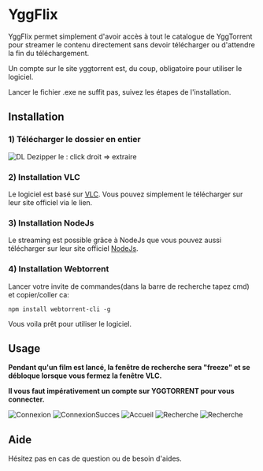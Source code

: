 # YggFlix

YggFlix permet simplement d'avoir accès à tout le catalogue de YggTorrent pour streamer le contenu directement sans devoir télécharger ou d'attendre la fin du téléchargement.

Un compte sur le site yggtorrent est, du coup, obligatoire pour utiliser le logiciel.

Lancer le fichier .exe ne suffit pas, suivez les étapes de l'installation.

## Installation

### 1) Télécharger le dossier en entier
![DL](https://i.postimg.cc/hGCg7Pcc/dl.png)
Dezipper le : click droit => extraire
### 2) Installation VLC
Le logiciel est basé sur [VLC](https://www.videolan.org/vlc/index.fr.html). Vous pouvez simplement le télécharger sur leur site officiel via le lien.
### 3) Installation NodeJs
Le streaming est possible grâce à NodeJs que vous pouvez aussi télécharger sur leur site officiel [NodeJs](https://nodejs.org/en/).
### 4) Installation Webtorrent
Lancer votre invite de commandes(dans la barre de recherche tapez cmd) et copier/coller ca:
```
npm install webtorrent-cli -g
```
Vous voila prêt pour utiliser le logiciel.

## Usage
**Pendant qu'un film est lancé, la fenêtre de recherche sera "freeze" et se débloque lorsque vous fermez la fenêtre VLC.**

**Il vous faut impérativement un compte sur YGGTORRENT pour vous connecter.**

![Connexion](<https://i.postimg.cc/Rqxn50nc/yggflix1.png>)
![ConnexionSucces](https://i.postimg.cc/PqVKw07B/yggflix2.png)
![Accueil](https://i.postimg.cc/85rdrcM6/yggflix3.png)
![Recherche](https://i.postimg.cc/C5sqjq1z/yggflix4.png)
![Recherche](https://i.postimg.cc/dtQ7bD3j/yggflix5.png)


## Aide
Hésitez pas en cas de question ou de besoin d'aides.
